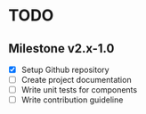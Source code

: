 # TODO

## Milestone v2.x-1.0

- [x] Setup Github repository
- [ ] Create project documentation
- [ ] Write unit tests for components
- [ ] Write contribution guideline
